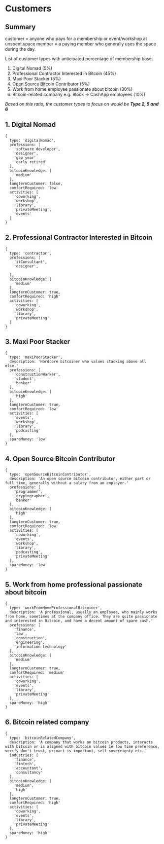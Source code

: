 # Customers

## Summary

customer = anyone who pays for a membership or event/workshop at unspent.space
member = a paying member who generally uses the space during the day.

List of customer types with anticipated percentage of membership base.
1. Digital Nomad (5%)
2. Professional Contractor Interested in Bitcoin (45%)
3. Maxi Poor Stacker (5%)
4. Open Source Bitcoin Contributor (5%)
5. Work from home employee passionate about bitcoin (30%)
6. Bitcoin-related company e.g. Block -> CashApp employees (10%)

_Based on this ratio, the customer types to focus on would be **Type 2, 5 and 6**_


## 1. Digital Nomad

```
{
  type: 'digitalNomad',
  professions: [
    'software developer',
    'designer',
    'gap year'
    'early retired'
  ],
  bitcoinKnowledge: [
    'medium'
  ],
  longtermCustomer: false,
  comfortRequired: 'low'
  activities: [
    'coworking',
    'workshop',
    'library',
    'privateMeeting',
    'events'
  ]
}
```

## 2. Professional Contractor Interested in Bitcoin

```
{
  type: 'contractor',
  professions: [
    'itConsultant',
    'designer',
    
  ],
  bitcoinKnowledge: [
    'medium'
  ],
  longtermCustomer: true,
  comfortRequired: 'high'
  activities: [
    'coworking',
    'workshop',
    'library',
    'privateMeeting'
  ]
}
```

## 3. Maxi Poor Stacker
```
{
  type: 'maxiPoorStacker',
  description: 'Hardcore bitcoiner who values stacking above all else.'
  professions: [
    'constructionWorker',
    'student',
    'banker'
  ],
  bitcoinKnowledge: [
    'high'
  ],
  longtermCustomer: true,
  comfortRequired: 'low'
  activities: [
    'events',
    'workshop',
    'library',
    'podcasting'
  ],
  spareMoney: 'low'
}
```

## 4. Open Source Bitcoin Contributor
```
{
  type: 'openSourceBitcoinContributor',
  description: 'An open source bitcoin contributor, either part or full time, generally without a salary from an employer.'
  professions: [
    'programmer',
    'cryptographer',
    'banker'
  ],
  bitcoinKnowledge: [
    'high'
  ],
  longtermCustomer: true,
  comfortRequired: 'low'
  activities: [
    'coworking',
    'events',
    'workshop',
    'library',
    'podcasting',
    'privateMeeting'
  ],
  spareMoney: 'low'
}
```

## 5. Work from home professional passionate about bitcoin
```
{
  type: 'workFromHomeProfessionalBitcoiner',
  description: 'A professional, usually an employee, who mainly works from home, sometimes at the company office. They are quite passionate and interested in Bitcoin, and have a decent amount of spare cash.'
  professions: [
    'finance',
    'law',
    'construction',
    'engineering',
    'information technology'
  ],
  bitcoinKnowledge: [
    'medium'
  ],
  longtermCustomer: true,
  comfortRequired: 'medium'
  activities: [
    'coworking',
    'events',
    'library',
    'privateMeeting'
  ],
  spareMoney: 'high'
}
```

## 6. Bitcoin related company
```
{
  type: 'bitcoinRelatedCompany',
  description: 'A company that works on bitcoin products, interacts with bitcoin or is aligned with bitcoin values ie low time preference, verify don't trust, privact is important, self-sovereignty etc.'
  industries: [
    'finance',
    'fintech',
    'accountant',
    'consultancy'
  ],
  bitcoinKnowledge: [
    'medium',
    'high'
  ],
  longtermCustomer: true,
  comfortRequired: 'high'
  activities: [
    'coworking',
    'events',
    'library',
    'privateMeeting'
  ],
  spareMoney: 'high'
}
```


